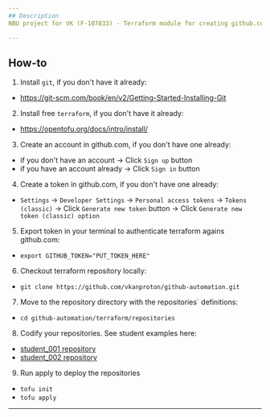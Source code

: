 ```yaml
---
## Description
NBU project for VK (F-107833) - Terraform module for creating github.com repositories, assigning access and protecting branches.

---
```

## How-to
1. Install `git`, if you don't have it already:
- https://git-scm.com/book/en/v2/Getting-Started-Installing-Git

2. Install free `terraform`, if you don't have it already:
- https://opentofu.org/docs/intro/install/

3. Create an account in github.com, if you don't have one already:
- if you don't have an account -> Click `Sign up` button
- if you have an account already -> Click `Sign in` button

4. Create a token in github.com, if you don't have one already:
- `Settings` -> `Developer Settings` -> `Personal access tokens` -> `Tokens (classic)` -> Click `Generate new token` button -> Click `Generate new token (classic) option`

5. Export token in your terminal to authenticate terraform agains github.com:
- `export GITHUB_TOKEN="PUT_TOKEN_HERE"`

6. Checkout terraform repository locally:
- `git clone https://github.com/vkanproton/github-automation.git`

7. Move to the repository directory with the repositories` definitions:
- `cd github-automation/terraform/repositories`

8. Codify your repositories. See student examples here:
- [student_001 repository](terraform/repositories/repo_student_001.tf)
- [student_002 repository](terraform/repositories/repo_student_002.tf)

9. Run apply to deploy the repositories
- `tofu init`
- `tofu apply`

---
